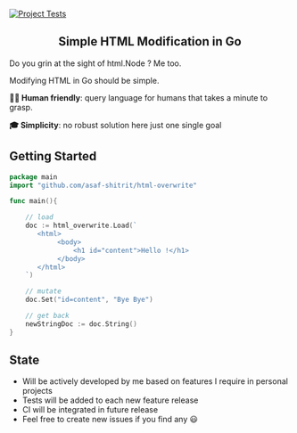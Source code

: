[![Project Tests](https://github.com/asaf-shitrit/html-overwrite/actions/workflows/go.yml/badge.svg)](https://github.com/asaf-shitrit/html-overwrite/actions/workflows/go.yml)
<h2 align="center">Simple HTML Modification in Go</h2>
Do you grin at the sight of html.Node ? Me too.

Modifying HTML in Go should be simple.


**🧘🏻 Human friendly**: query language for humans that takes a minute to grasp.

**🎓 Simplicity**: no robust solution here just one single goal

## Getting Started

```go
package main
import "github.com/asaf-shitrit/html-overwrite"

func main(){

    // load
    doc := html_overwrite.Load(`
       <html>
            <body>
                <h1 id="content">Hello !</h1>
            </body>
       </html>
    `)

    // mutate
    doc.Set("id=content", "Bye Bye")

    // get back
    newStringDoc := doc.String()
}
```

## State
- Will be actively developed by me based on features I require in personal projects
- Tests will be added to each new feature release 
- CI will be integrated in future release
- Feel free to create new issues if you find any 😃
